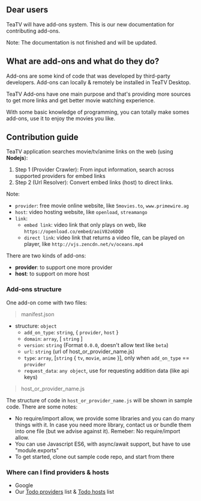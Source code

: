 ## Dear users

TeaTV will have add-ons system. This is our new documentation for contributing add-ons.

Note: The documentation is not finished and will be updated.

## What are add-ons and what do they do?

Add-ons are some kind of code that was developed by third-party developers. Add-ons can locally & remotely be installed in TeaTV Desktop.

TeaTV Add-ons have one main purpose and that's providing more sources to get more links and get better movie watching experience.

With some basic knowledge of programming, you can totally make somes add-ons, use it to enjoy the movies you like.

## Contribution guide

TeaTV application searches movie/tv/anime links on the web (using __Nodejs__):
1. Step 1 (Provider Crawler): From input information, search across supported providers for embed links
2. Step 2 (Url Resolver): Convert embed links (host) to direct links.

Note:
- `provider`: free movie online website, like `5movies.to`, `www.primewire.ag`
- `host`: video hosting website, like `openload`, `streamango`
- `link`: 
    + `embed link`: video link that only plays on web, like `https://openload.co/embed/aoiV82o6DQ0`
    + `direct link`: video link that returns a video file, can be played on player, like `http://vjs.zencdn.net/v/oceans.mp4`

There are two kinds of add-ons: 
- __provider__: to support one more provider 
- __host__: to support on more host

### Add-ons structure

One add-on come with two files: 

> manifest.json
  - structure: `object`
    + `add_on_type`: `string`, { `provider`, `host` }
    + `domain`: `array`, [ `string` ]
    + `version`: `string` (Format `0.0.0`, doesn't allow text like `beta`)
    + `url`: `string` (url of host_or_provider_name.js)
    + `type`: `array`, [`string` { `tv`, `movie`, `anime` }], only when `add_on_type` == `provider`
    + `request_data`: `any object`, use for requesting addition data (like api keys)
    
> host_or_provider_name.js

The structure of code in `host_or_provider_name.js` will be shown in sample code. There are some notes:
- No require/import allow, we provide some libraries and you can do many things with it. In case you need more library, contact us or bundle them into one file (but we advise against it). Remeber: No require/import allow.
- You can use Javascript ES6, with async/await support, but have to use "module.exports"
- To get started, clone out sample code repo, and start from there


### Where can I find providers & hosts

- Google
- Our [Todo providers](https://github.com/TeaTV/TeaTV-macOS/blob/master/misc/todo_providers.json) list & [Todo hosts](https://github.com/TeaTV/TeaTV-macOS/blob/master/misc/todo_host.json) list
